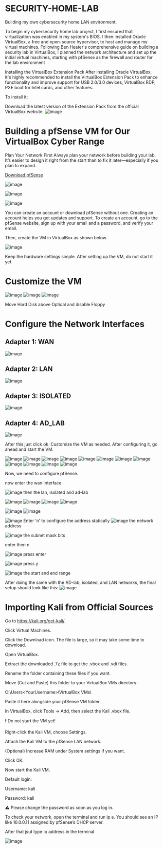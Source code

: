 # SECURITY-HOME-LAB
Building my own cybersecurity home LAN environment.


To begin my cybersecurity home lab project, I first ensured that virtualization was enabled in my system's BIOS. I then installed Oracle VirtualBox, a free and open-source hypervisor, to host and manage my virtual machines. Following Ben Heater's comprehensive guide on building a security lab in VirtualBox, I planned the network architecture and set up the initial virtual machines, starting with pfSense as the firewall and router for the lab environment


Installing the VirtualBox Extension Pack
After installing Oracle VirtualBox, it's highly recommended to install the VirtualBox Extension Pack to enhance functionality and improve support for USB 2.0/3.0 devices, VirtualBox RDP, PXE boot for Intel cards, and other features.

To install it:

Download the latest version of the Extension Pack from the official VirtualBox website.
![image](https://github.com/user-attachments/assets/1c9fbda1-da6d-4578-bde1-f8c43f2b50ae)


# Building a pfSense VM for Our VirtualBox Cyber Range

Plan Your Network First
Always plan your network before building your lab. It’s easier to design it right from the start than to fix it later—especially if you plan to expand.

[Download pfSense](https://www.pfsense.org/download/?ref=benheater.com)

![image](https://github.com/user-attachments/assets/c1501b79-7b33-4c72-b276-1c1795e7fce5)

![image](https://github.com/user-attachments/assets/603280da-2b80-4e5b-a985-0a60f4f11ba9)

![image](https://github.com/user-attachments/assets/b9f14a13-ec03-4b7d-9310-0404b06d9e51)

You can create an account or download pfSense without one. Creating an account helps you get updates and support. To create an account, go to the pfSense website, sign up with your email and a password, and verify your email.


Then, create the VM in VirtualBox as shown below.

![image](https://github.com/user-attachments/assets/fdae28a9-8012-4abb-8937-b46ac18e791f)

Keep the hardware settings simple. After setting up the VM, do not start it yet.


# Customize the VM

![image](https://github.com/user-attachments/assets/0639e58d-0a46-405f-9009-dff7bd86c4ae)
![image](https://github.com/user-attachments/assets/18788fdc-9cbd-4936-8c92-620425e66a24)
![image](https://github.com/user-attachments/assets/e21b165f-2198-4409-98ea-dc048b0d9225)

Move Hard Disk above Optical and disable Floppy

# Configure the Network Interfaces
 ## Adapter 1: WAN
![image](https://github.com/user-attachments/assets/781471b7-455d-4636-85b7-6837c9eae3db)

 ## Adapter 2: LAN
![image](https://github.com/user-attachments/assets/b96111fb-0731-490d-adb6-af9e9e583803)

 ## Adapter 3: ISOLATED
![image](https://github.com/user-attachments/assets/0af63124-1d44-4396-b925-817162f1a3e8)

## Adapter 4: AD_LAB
![image](https://github.com/user-attachments/assets/c25d7159-f95e-4ba7-b2e9-4f28b6d83749)

After this just click ok.
Customize the VM as needed. After configuring it, go ahead and start the VM.

![image](https://github.com/user-attachments/assets/eff12c39-3a9c-4990-9e0e-a20161087bb2)
![image](https://github.com/user-attachments/assets/2e48c97c-5ed2-4312-afc5-3e02f1665f2e)
![image](https://github.com/user-attachments/assets/e52d24d6-d3e2-4b31-b00d-951aca0da6ee)
![image](https://github.com/user-attachments/assets/46a2cc61-8e90-4c30-91bf-ad289279398f)
![image](https://github.com/user-attachments/assets/2233a1b0-fb62-4802-8752-aa5880868ce0)
![image](https://github.com/user-attachments/assets/d5daaa30-db8d-4624-9d18-7a4125099193)
![image](https://github.com/user-attachments/assets/cff9d08c-ff5d-4026-a1b8-e2472d831e2f)
![image](https://github.com/user-attachments/assets/837d5d0e-429f-47cd-a734-848b7a3bbdbe)
![image](https://github.com/user-attachments/assets/f781bfd1-b3c7-4d0a-9889-1416d8c5c5b2)
![image](https://github.com/user-attachments/assets/bf025a35-980e-4e29-bfa9-fb2838e73a10)
![image](https://github.com/user-attachments/assets/7f69292f-80cd-478f-bcfc-37f5852e33d9)
![image](https://github.com/user-attachments/assets/ea164b42-05c2-4011-b010-32eb5b9f2e8e)

Now, we need to configure pfSense.

now enter the wan interface

![image](https://github.com/user-attachments/assets/4d5d1228-8f68-4d19-8a27-dad6d4af85fa)
then the lan, isolated and ad-lab

![image](https://github.com/user-attachments/assets/80eae1a9-e088-45cb-8e66-676879a5b308)
![image](https://github.com/user-attachments/assets/7eb3a532-bb93-4bd7-8fcf-6085f9293693)
![image](https://github.com/user-attachments/assets/aa9b5dbf-18d1-4a7b-9f0d-b55c0c8ee5da)
![image](https://github.com/user-attachments/assets/f6225851-166f-4458-a0c8-8acbc25dd744)



![image](https://github.com/user-attachments/assets/37a9cb6b-756b-4e17-8d64-956a3617162e)
![image](https://github.com/user-attachments/assets/019a33bb-33ef-436c-98d5-49abfe25820c)

![image](https://github.com/user-attachments/assets/f08e2e97-cb8a-439b-bb49-3f5a684b31a9)
Enter 'n' to configure the address statically
![image](https://github.com/user-attachments/assets/a452dd41-5b59-4279-879e-6bb49a95d990)
the network address

![image](https://github.com/user-attachments/assets/1f4cd1df-42a7-4ef1-b89f-d963ad811843)
the subnet mask bits

enter then n

![image](https://github.com/user-attachments/assets/dc18603c-505c-409f-aa62-7a2b53efc137)
press enter


![image](https://github.com/user-attachments/assets/90572f75-9c9b-4458-ae0e-991991c2efa1)
press y

![image](https://github.com/user-attachments/assets/2dc02107-d8f5-461b-8504-7fd49fa0c7b7)
the start and end range


After doing the same with the AD-lab, isolated, and LAN networks, the final setup should look like this:
![image](https://github.com/user-attachments/assets/b636c329-6cdf-4a54-a86f-f877b11666d3)



# Importing Kali from Official Sources
 Go to https://kali.org/get-kali/.

Click Virtual Machines.

Click the Download icon. The file is large, so it may take some time to download.

Open VirtualBox.

Extract the downloaded .7z file to get the .vbox and .vdi files.

Rename the folder containing these files if you want.

Move (Cut and Paste) this folder to your VirtualBox VMs directory:

C:\Users\<YourUsername>\VirtualBox VMs\

Paste it here alongside your pfSense VM folder.

In VirtualBox, click Tools → Add, then select the Kali .vbox file.

❗ Do not start the VM yet!

Right-click the Kali VM, choose Settings.

Attach the Kali VM to the pfSense LAN network.

(Optional) Increase RAM under System settings if you want.

Click OK.

Now start the Kali VM.

Default login:

Username: kali

Password: kali

⚠️ Please change the password as soon as you log in.

To check your network, open the terminal and run ip a. You should see an IP like 10.0.0.11 assigned by pfSense’s DHCP server.

After that jsut type ip address in the terminal

![image](https://github.com/user-attachments/assets/9e378cce-b262-4ff0-9325-0ff6d956ef6b)




















